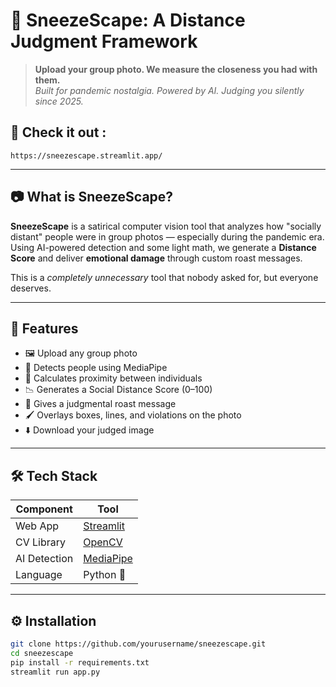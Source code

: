 # 🦠 SneezeScape: A Distance Judgment Framework

> **Upload your group photo. We measure the closeness you had with them.**  
> *Built for pandemic nostalgia. Powered by AI. Judging you silently since 2025.*

## 🚀 Check it out :
    https://sneezescape.streamlit.app/
---



## 📷 What is SneezeScape?

**SneezeScape** is a satirical computer vision tool that analyzes how "socially distant" people were in group photos — especially during the pandemic era. Using AI-powered detection and some light math, we generate a **Distance Score** and deliver **emotional damage** through custom roast messages.

This is a *completely unnecessary* tool that nobody asked for, but everyone deserves.

---

## 🚀 Features

- 🖼 Upload any group photo  
- 🧍 Detects people using MediaPipe  
- 📏 Calculates proximity between individuals  
- 📉 Generates a Social Distance Score (0–100)  
- 🤡 Gives a judgmental roast message  
- 🖌️ Overlays boxes, lines, and violations on the photo  
- ⬇️ Download your judged image  

---

## 🛠 Tech Stack

| Component     | Tool            |
|--------------|-----------------|
| Web App      | [Streamlit](https://streamlit.io) |
| CV Library   | [OpenCV](https://opencv.org/)     |
| AI Detection | [MediaPipe](https://mediapipe.dev) |
| Language     | Python 🐍        |

---



## ⚙️ Installation

```bash
git clone https://github.com/yourusername/sneezescape.git
cd sneezescape
pip install -r requirements.txt
streamlit run app.py
